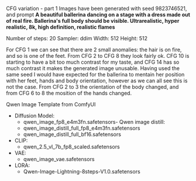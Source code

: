 CFG variation - part 1
Images have been generated with seed 9823746521, and prompt **A beautiful ballerina dancing on a stage with a dress made out of real fire. Ballerina's full body should be visible. Ultrarealistic, hyper realistic, 8k, high definition, realistic flames**


Number of steps: 20
Sampler: ddim
Width: 512
Height: 512


For CFG 1 we can see that there are 2 small anomalies: the hair is on fire, and so is one of the feet. From CFG 2 to CFG 8 they look fairly ok. CFG 10 is starting to have a bit too much contrast for my taste, and CFG 14 has so much contrast it makes the generated image unusable. 
Having used the same seed I would have expected for the ballerina to mentain her position with her feet, hands and body orientation, however as we can all see this is not the case. From CFG 2 to 3 the orientation of the body changed, and from CFG 6 to 8 the mosition of the hands changed. 


Qwen Image Template from ComfyUI
- Diffusion Model: 
  - qwen_image_fp8_e4m3fn.safetensors- Qwen image distill: 
  - qwen_image_distill_full_fp8_e4m3fn.safetensors
  - qwen_image_distill_full_bf16.safetensors
- CLIP: 
  - qwen_2.5_vl_7b_fp8_scaled.safetensors
- VAE: 
  - qwen_image_vae.safetensors
- LORA: 
  - Qwen-Image-Lightning-8steps-V1.0.safetensors